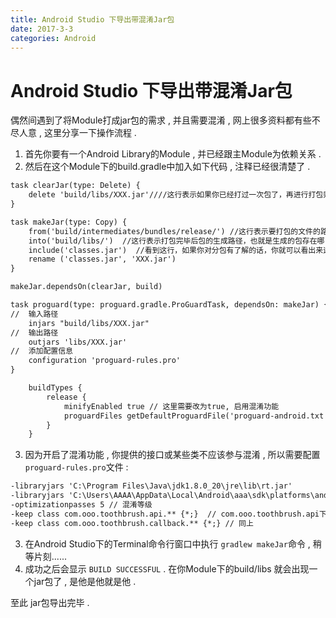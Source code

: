 ```yaml
---
title: Android Studio 下导出带混淆Jar包
date: 2017-3-3
categories: Android
---
```




# Android Studio 下导出带混淆Jar包 

偶然间遇到了将Module打成jar包的需求 , 并且需要混淆 , 网上很多资料都有些不尽人意 , 这里分享一下操作流程 .  

<!-- more -->

1. 首先你要有一个Android Library的Module , 并已经跟主Module为依赖关系 .
2. 然后在这个Module下的build.gradle中加入如下代码 , 注释已经很清楚了 . 

```xml
task clearJar(type: Delete) {
    delete 'build/libs/XXX.jar'////这行表示如果你已经打过一次包了，再进行打包则把原来的包删掉
}

task makeJar(type: Copy) {
    from('build/intermediates/bundles/release/') //这行表示要打包的文件的路径，根据下面的内容，其实是该路径下的classes.jar
    into('build/libs/')  //这行表示打包完毕后包的生成路径，也就是生成的包存在哪
    include('classes.jar')  //看到这行，如果你对分包有了解的话，你就可以看出来这行它只是将一些类打包了
    rename ('classes.jar', 'XXX.jar')
}

makeJar.dependsOn(clearJar, build)

task proguard(type: proguard.gradle.ProGuardTask, dependsOn: makeJar) {
//  输入路径
    injars "build/libs/XXX.jar"
//  输出路径
    outjars 'libs/XXX.jar'
//  添加配置信息
    configuration 'proguard-rules.pro'
}
```



```xml
	buildTypes {
        release {
            minifyEnabled true // 这里需要改为true, 启用混淆功能
            proguardFiles getDefaultProguardFile('proguard-android.txt'), 'proguard-rules.pro'
        }
    }
```

3. 因为开启了混淆功能 , 你提供的接口或某些类不应该参与混淆 , 所以需要配置`proguard-rules.pro`文件 :

```xml
-libraryjars 'C:\Program Files\Java\jdk1.8.0_20\jre\lib\rt.jar'
-libraryjars 'C:\Users\AAAA\AppData\Local\Android\aaa\sdk\platforms\android-21\android.jar'
-optimizationpasses 5 // 混淆等级
-keep class com.ooo.toothbrush.api.** {*;}  // com.ooo.toothbrush.api下的所有类都不参与混淆
-keep class com.ooo.toothbrush.callback.** {*;} // 同上
```

3. 在Android Studio下的Terminal命令行窗口中执行 `gradlew makeJar`命令 , 稍等片刻......
4. 成功之后会显示 `BUILD SUCCESSFUL` . 在你Module下的build/libs 就会出现一个jar包了 , 是他是他就是他 . 

至此 jar包导出完毕 . 